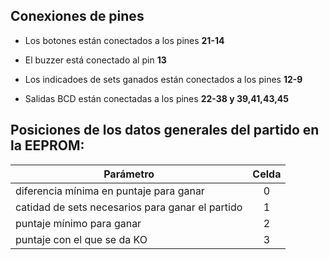 
## Conexiones de pines


* Los botones están conectados a los pines **21-14**

* El buzzer está conectado al pin **13**

* Los indicadoes de sets ganados están conectados a los pines **12-9**

* Salidas BCD están conectadas a los pines **22-38 y 39,41,43,45**

## Posiciones de los datos generales del partido en la EEPROM:

|Parámetro                                         |Celda|
---------------------------------------------------|:---:|
|diferencia mínima en puntaje para ganar           |  0  |
|catidad de sets necesarios para ganar el partido  |  1  |
|puntaje mínimo para ganar                         |  2  |
|puntaje con el que se da KO                       |  3  |

